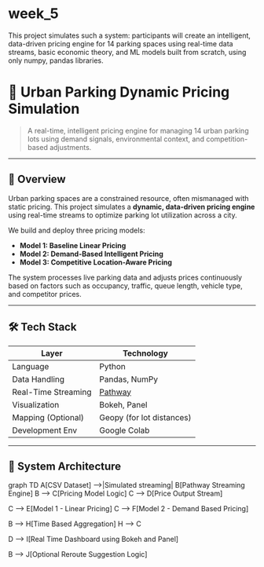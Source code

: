 # week_5
This project simulates such a system: participants will create an intelligent, data-driven pricing engine for 14 parking spaces using real-time data streams, basic economic theory, and ML models built from scratch, using only numpy, pandas libraries.
# 🚗 Urban Parking Dynamic Pricing Simulation

> A real-time, intelligent pricing engine for managing 14 urban parking lots using demand signals, environmental context, and competition-based adjustments.

---

## 📌 Overview

Urban parking spaces are a constrained resource, often mismanaged with static pricing. This project simulates a **dynamic, data-driven pricing engine** using real-time streams to optimize parking lot utilization across a city.

We build and deploy three pricing models:
- **Model 1: Baseline Linear Pricing**
- **Model 2: Demand-Based Intelligent Pricing**
- **Model 3: Competitive Location-Aware Pricing**

The system processes live parking data and adjusts prices continuously based on factors such as occupancy, traffic, queue length, vehicle type, and competitor prices.

---

## 🛠 Tech Stack

| Layer | Technology |
|---------------------|---------------------------|
| Language | Python |
| Data Handling | Pandas, NumPy |
| Real-Time Streaming | [Pathway](https://pathway.com) |
| Visualization | Bokeh, Panel |
| Mapping (Optional) | Geopy (for lot distances) |
| Development Env | Google Colab |

---

## 📐 System Architecture

graph TD
A[CSV Dataset] -->|Simulated streaming| B[Pathway Streaming Engine]
B --> C[Pricing Model Logic]
C --> D[Price Output Stream]

C --> E[Model 1 - Linear Pricing]
C --> F[Model 2 - Demand Based Pricing]

B --> H[Time Based Aggregation]
H --> C

D --> I[Real Time Dashboard using Bokeh and Panel]

B --> J[Optional Reroute Suggestion Logic]
